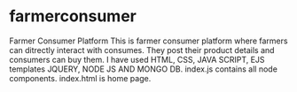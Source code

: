 # farmerconsumer
Farmer Consumer Platform
This is farmer consumer platform where farmers can ditrectly interact with consumes. They post their product details and consumers can buy them. 
I have used HTML, CSS, JAVA SCRIPT, EJS templates JQUERY, NODE JS AND MONGO DB.
index.js contains all node components.
index.html is home page.
